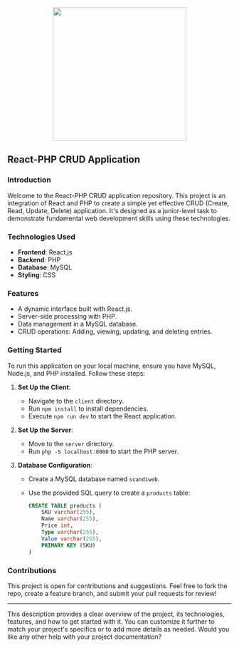 <div id="header" align="center">
  <img src="hhttps://media.giphy.com/media/dZX3AduGrY3uJ7qCsx/giphy.gif" width="300"/>
</div>


## React-PHP CRUD Application

### Introduction
Welcome to the React-PHP CRUD application repository. This project is an integration of React and PHP to create a simple yet effective CRUD (Create, Read, Update, Delete) application. It's designed as a junior-level task to demonstrate fundamental web development skills using these technologies.

### Technologies Used
- **Frontend**: React.js
- **Backend**: PHP
- **Database**: MySQL
- **Styling**: CSS

### Features
- A dynamic interface built with React.js.
- Server-side processing with PHP.
- Data management in a MySQL database.
- CRUD operations: Adding, viewing, updating, and deleting entries.

### Getting Started
To run this application on your local machine, ensure you have MySQL, Node.js, and PHP installed. Follow these steps:

1. **Set Up the Client**:
   - Navigate to the `client` directory.
   - Run `npm install` to install dependencies.
   - Execute `npm run dev` to start the React application.

2. **Set Up the Server**:
   - Move to the `server` directory.
   - Run `php -S localhost:8000` to start the PHP server.

3. **Database Configuration**:
   - Create a MySQL database named `scandiweb`.
   - Use the provided SQL query to create a `products` table:

     ```sql
     CREATE TABLE products (
         SKU varchar(255),
         Name varchar(255),
         Price int,
         Type varchar(255),
         Value varchar(255),
         PRIMARY KEY (SKU)
     )
     ```

### Contributions
This project is open for contributions and suggestions. Feel free to fork the repo, create a feature branch, and submit your pull requests for review!

---

This description provides a clear overview of the project, its technologies, features, and how to get started with it. You can customize it further to match your project's specifics or to add more details as needed. Would you like any other help with your project documentation?

